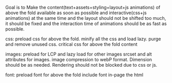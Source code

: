 Goal is to Make the content(text+assets+styling+layout+js animations) of above the fold available as soon as possible and interactive(css+js animations) at the same time and the layout should not be shifted too much, it should be fixed and the interaction time of animations should be as fast as possible.

css:
preload css for above the fold.
minify all the css and load lazy.
purge and remove unused css.
critical css for above the fold content

images:
preload for LCP and lazy load for other images
srcset and alt attributes for images.
image compression to webP format.
Dimension should be as needed.
Rendering should not be blocked due to css or js.

font:
preload font for above the fold
include font in-page the html <style> tag.

preloading methods:
preload: For critical assets like CSS, fonts, or JavaScript that are needed immediately for rendering.
dns-prefetch: Prefetch DNS resolution for external domains.
prefetch: For non-essential assets that will be used later.
preconnect: For external resources to reduce connection latency.
prerender: For full pages or content that you expect the user to visit shortly.Caching: Combine preloading with caching strategies for better resource management.

javascript:
preload js for above the fold
include js in-page for above the fold.
execution for js above the fold should not be blocked.
delay all other javascript which are not necessary for above the fold
defer or async other javascript.
it should not block any kind of css or image rendering.
javascript animation should be as fast as possible.
use setTimeout for delaying and defer keyword for deferring.
the animation update+paint logic should be executed first then all other logic in the background.

monitor text to html ratio of the page.

use rendering method which is best for your page and which makes the page speed more faster.

use service workers to cache page + for offline use.